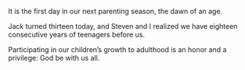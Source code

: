  It is the first day in our next parenting season, the dawn of an age. 

 Jack turned thirteen today, and Steven and I realized we have eighteen consecutive years of teenagers before us. 

 Participating in our children’s growth to adulthood is an honor and a privilege: God be with us all. 

